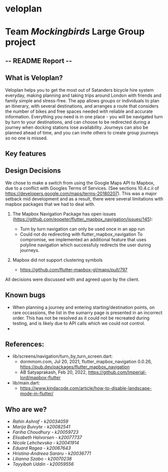 # veloplan

# Team *Mockingbirds* Large Group project

## -- README Report -- ##

## What is Veloplan?

Veloplan helps you to get the most out of Satanders bicycle hire system everyday, making planning and taking trips around London with friends and family simple and stress-free. The app allows groups or individuals to plan an itinerary, with several destinations, and arranges a route that considers the number of bikes and free spaces needed with reliable and accurate information. Everything you need is in one place - you will be navigated turn by turn to your destinations, and can choose to be redirected during a journey when docking stations lose availability. Journeys can also be planned ahead of time, and you can invite others to create group journeys so no one is missed.


## Key features





## Design Decisions 

We chose to make a switch from using the Google Maps API to Mapbox, due to a conflict with Googles Terms of Services. (See sections 10.4.c.ii of https://developers.google.com/maps/terms-20180207). This was a major setback mid development and as a result, there were several limitations with mapbox packages that we had to deal with.

1. The Mapbox Navigation Package has open issues (https://github.com/eopeter/flutter_mapbox_navigation/issues/145):
    - Turn by turn navigation can only be used once in an app run
    - Could not do redirecting with flutter_mapbox_navigation
 To compromise, we implemented an additional feature that uses polyline navigation which successfuly redirects the user during journeys.

2. Mapbox did not support clustering symbols
    - https://github.com/flutter-mapbox-gl/maps/pull/797

All decisions were discussed with and agreed upon by the client. 

## Known bugs

- When planning a journey and entering starting/destination points, on rare occassions, the list in the sumarry page is presented in an incorrect order. This has not be resolved as it could not be recreated during testing, and is likely due to API calls which we could not control.
- 


## References:
- lib/screens/navigation/turn_by_turn_screen.dart: 
    * dormmom.com, Jul 20, 2021, flutter_mapbox_navigation 0.0.26, https://pub.dev/packages/flutter_mapbox_navigation
    * AB Satyaprakash, Feb 20, 2022, https://github.com/Imperial-lord/mapbox-flutter
- lib/main.dart:
    * https://www.kindacode.com/article/how-to-disable-landscape-mode-in-flutter/

## Who are we?

- *Rahin Ashraf - k20034059*
- *Marija Buivyte - k20082541*
- *Fariha Choudhury - k20059723*
- *Elisabeth Halvorsen - k20077737*
- *Nicole Lehchevska - k20041914*
- *Eduard Ragea - k20067643*
- *Hristina-Andreea Sararu - k20036771*
- *Lilianna Szabo - k20070238*
- *Tayyibah Uddin - k20059556*
